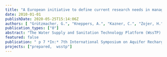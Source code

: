 ```yaml
---
title: "A European initiative to define current research needs in managed aquifer recharge"
date: 2010-01-01
publishDate: 2020-05-25T15:14:06Z
authors: [ "Grützmacher, G.", "Kneppers, A.", "Kazner, C.", "Zojer, H." ]
publication_types: ["0"]
abstract: "The Water Supply and Sanitation Technology Platform (WssTP) was initiated by the European commission in 2004 and developed by the European Water Industry, open to all stakeholders. The objective is to stimulate a collaborative, innovative, visionary and integrated research and technology development strategy for the European water sector. Within different pilot programmes of the WssTP Managed Aquifer Recharge (MAR) was identified as a topic of interest and area relevant for further research. For this reason a Task Force on MAR was initiated in 2009 with 36 representatives from European research institutes, industry partners and with participation of international experts. During a workshop conducted in Graz in June 2009 these experts developed the basis for a report that has now been submitted to the European Commission for consideration in future research calls. In this report MAR was identified as a possible countermeasure against degradation of groundwater resources in Europe, that has a history of more than 150 years of practical implementation in Europe. Although not generating “new” water resources, it enables the use of alternative resources that would not be used otherwise (e.g. storm-water, seasonal high water flow, recycled water) for drinking water and irrigation by buffering high variations in availability and demand. MAR also provides an additional purification step in the regional water cycle. Recharged water can also act as an hydraulic barrier to prevent saltwater intrusion or the spreading of contaminated groundwater and inhibit a regional decrease of groundwater tables. This is particularly important in the scope of achieving the goals of the EU water framework directive. Research needs were identified in the field of defining “Best Management Practices” and standards for MAR in Europe, modelling for transparent feasibility assessment and the investigation of MAR in karstic aquifers."
featured: false
publication: " p 7 *In:* 7th International Symposium on Aquifer Recharge (ISMAR). Abu Dhabi, UAE. October 9-13, 2010"
projects: ["prepared,  wsstp"]
---
```


